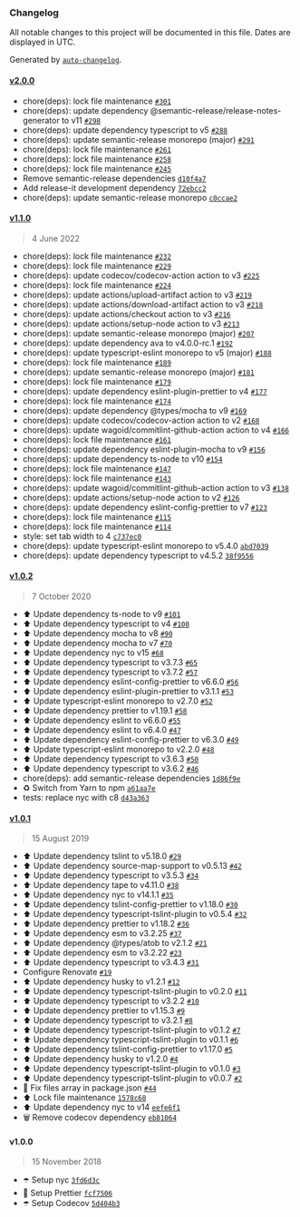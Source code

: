 ### Changelog

All notable changes to this project will be documented in this file. Dates are displayed in UTC.

Generated by [`auto-changelog`](https://github.com/CookPete/auto-changelog).

#### [v2.0.0](https://github.com/screendriver/convert-vapid-public-key/compare/v1.1.0...v2.0.0)

- chore(deps): lock file maintenance [`#301`](https://github.com/screendriver/convert-vapid-public-key/pull/301)
- chore(deps): update dependency @semantic-release/release-notes-generator to v11 [`#298`](https://github.com/screendriver/convert-vapid-public-key/pull/298)
- chore(deps): update dependency typescript to v5 [`#288`](https://github.com/screendriver/convert-vapid-public-key/pull/288)
- chore(deps): update semantic-release monorepo (major) [`#291`](https://github.com/screendriver/convert-vapid-public-key/pull/291)
- chore(deps): lock file maintenance [`#261`](https://github.com/screendriver/convert-vapid-public-key/pull/261)
- chore(deps): lock file maintenance [`#258`](https://github.com/screendriver/convert-vapid-public-key/pull/258)
- chore(deps): lock file maintenance [`#245`](https://github.com/screendriver/convert-vapid-public-key/pull/245)
- Remove semantic-release dependencies [`d10f4a7`](https://github.com/screendriver/convert-vapid-public-key/commit/d10f4a7fa395c953d1a7a2f4b3c282d696772f87)
- Add release-it development dependency [`72ebcc2`](https://github.com/screendriver/convert-vapid-public-key/commit/72ebcc2abbb4e4fb2305fb954b21312a3cc5b48e)
- chore(deps): update semantic-release monorepo [`c0ccae2`](https://github.com/screendriver/convert-vapid-public-key/commit/c0ccae28baa34932568635be9b68a7d55f06c20f)

#### [v1.1.0](https://github.com/screendriver/convert-vapid-public-key/compare/v1.0.2...v1.1.0)

> 4 June 2022

- chore(deps): lock file maintenance [`#232`](https://github.com/screendriver/convert-vapid-public-key/pull/232)
- chore(deps): lock file maintenance [`#229`](https://github.com/screendriver/convert-vapid-public-key/pull/229)
- chore(deps): update codecov/codecov-action action to v3 [`#225`](https://github.com/screendriver/convert-vapid-public-key/pull/225)
- chore(deps): lock file maintenance [`#224`](https://github.com/screendriver/convert-vapid-public-key/pull/224)
- chore(deps): update actions/upload-artifact action to v3 [`#219`](https://github.com/screendriver/convert-vapid-public-key/pull/219)
- chore(deps): update actions/download-artifact action to v3 [`#218`](https://github.com/screendriver/convert-vapid-public-key/pull/218)
- chore(deps): update actions/checkout action to v3 [`#216`](https://github.com/screendriver/convert-vapid-public-key/pull/216)
- chore(deps): update actions/setup-node action to v3 [`#213`](https://github.com/screendriver/convert-vapid-public-key/pull/213)
- chore(deps): update semantic-release monorepo (major) [`#207`](https://github.com/screendriver/convert-vapid-public-key/pull/207)
- chore(deps): update dependency ava to v4.0.0-rc.1 [`#192`](https://github.com/screendriver/convert-vapid-public-key/pull/192)
- chore(deps): update typescript-eslint monorepo to v5 (major) [`#188`](https://github.com/screendriver/convert-vapid-public-key/pull/188)
- chore(deps): lock file maintenance [`#189`](https://github.com/screendriver/convert-vapid-public-key/pull/189)
- chore(deps): update semantic-release monorepo (major) [`#181`](https://github.com/screendriver/convert-vapid-public-key/pull/181)
- chore(deps): lock file maintenance [`#179`](https://github.com/screendriver/convert-vapid-public-key/pull/179)
- chore(deps): update dependency eslint-plugin-prettier to v4 [`#177`](https://github.com/screendriver/convert-vapid-public-key/pull/177)
- chore(deps): lock file maintenance [`#174`](https://github.com/screendriver/convert-vapid-public-key/pull/174)
- chore(deps): update dependency @types/mocha to v9 [`#169`](https://github.com/screendriver/convert-vapid-public-key/pull/169)
- chore(deps): update codecov/codecov-action action to v2 [`#168`](https://github.com/screendriver/convert-vapid-public-key/pull/168)
- chore(deps): update wagoid/commitlint-github-action action to v4 [`#166`](https://github.com/screendriver/convert-vapid-public-key/pull/166)
- chore(deps): lock file maintenance [`#161`](https://github.com/screendriver/convert-vapid-public-key/pull/161)
- chore(deps): update dependency eslint-plugin-mocha to v9 [`#156`](https://github.com/screendriver/convert-vapid-public-key/pull/156)
- chore(deps): update dependency ts-node to v10 [`#154`](https://github.com/screendriver/convert-vapid-public-key/pull/154)
- chore(deps): lock file maintenance [`#147`](https://github.com/screendriver/convert-vapid-public-key/pull/147)
- chore(deps): lock file maintenance [`#143`](https://github.com/screendriver/convert-vapid-public-key/pull/143)
- chore(deps): update wagoid/commitlint-github-action action to v3 [`#138`](https://github.com/screendriver/convert-vapid-public-key/pull/138)
- chore(deps): update actions/setup-node action to v2 [`#126`](https://github.com/screendriver/convert-vapid-public-key/pull/126)
- chore(deps): update dependency eslint-config-prettier to v7 [`#123`](https://github.com/screendriver/convert-vapid-public-key/pull/123)
- chore(deps): lock file maintenance [`#115`](https://github.com/screendriver/convert-vapid-public-key/pull/115)
- chore(deps): lock file maintenance [`#114`](https://github.com/screendriver/convert-vapid-public-key/pull/114)
- style: set tab width to 4 [`c737ec0`](https://github.com/screendriver/convert-vapid-public-key/commit/c737ec0c9a9512cdacf816463c0e76a71114e885)
- chore(deps): update typescript-eslint monorepo to v5.4.0 [`abd7039`](https://github.com/screendriver/convert-vapid-public-key/commit/abd703962dff21911b1420c9399f8cb5d97878bd)
- chore(deps): update dependency typescript to v4.5.2 [`38f9556`](https://github.com/screendriver/convert-vapid-public-key/commit/38f95564e229dfbf91ca8f2bf1b6de651e49ab92)

#### [v1.0.2](https://github.com/screendriver/convert-vapid-public-key/compare/v1.0.1...v1.0.2)

> 7 October 2020

- ⬆️ Update dependency ts-node to v9 [`#101`](https://github.com/screendriver/convert-vapid-public-key/pull/101)
- ⬆️ Update dependency typescript to v4 [`#100`](https://github.com/screendriver/convert-vapid-public-key/pull/100)
- ⬆️ Update dependency mocha to v8 [`#90`](https://github.com/screendriver/convert-vapid-public-key/pull/90)
- ⬆️ Update dependency mocha to v7 [`#70`](https://github.com/screendriver/convert-vapid-public-key/pull/70)
- ⬆️ Update dependency nyc to v15 [`#68`](https://github.com/screendriver/convert-vapid-public-key/pull/68)
- ⬆️ Update dependency typescript to v3.7.3 [`#65`](https://github.com/screendriver/convert-vapid-public-key/pull/65)
- ⬆️ Update dependency typescript to v3.7.2 [`#57`](https://github.com/screendriver/convert-vapid-public-key/pull/57)
- ⬆️ Update dependency eslint-config-prettier to v6.6.0 [`#56`](https://github.com/screendriver/convert-vapid-public-key/pull/56)
- ⬆️ Update dependency eslint-plugin-prettier to v3.1.1 [`#53`](https://github.com/screendriver/convert-vapid-public-key/pull/53)
- ⬆️ Update typescript-eslint monorepo to v2.7.0 [`#52`](https://github.com/screendriver/convert-vapid-public-key/pull/52)
- ⬆️ Update dependency prettier to v1.19.1 [`#58`](https://github.com/screendriver/convert-vapid-public-key/pull/58)
- ⬆️ Update dependency eslint to v6.6.0 [`#55`](https://github.com/screendriver/convert-vapid-public-key/pull/55)
- ⬆️ Update dependency eslint to v6.4.0 [`#47`](https://github.com/screendriver/convert-vapid-public-key/pull/47)
- ⬆️ Update dependency eslint-config-prettier to v6.3.0 [`#49`](https://github.com/screendriver/convert-vapid-public-key/pull/49)
- ⬆️ Update typescript-eslint monorepo to v2.2.0 [`#48`](https://github.com/screendriver/convert-vapid-public-key/pull/48)
- ⬆️ Update dependency typescript to v3.6.3 [`#50`](https://github.com/screendriver/convert-vapid-public-key/pull/50)
- ⬆️ Update dependency typescript to v3.6.2 [`#46`](https://github.com/screendriver/convert-vapid-public-key/pull/46)
- chore(deps): add semantic-release dependencies [`1d86f9e`](https://github.com/screendriver/convert-vapid-public-key/commit/1d86f9e4bc07c408167e1fc441b3dda1c3755279)
- ♻️ Switch from Yarn to npm [`a61aa7e`](https://github.com/screendriver/convert-vapid-public-key/commit/a61aa7e7a674ca84ab49a34613a602a0139ea5ec)
- tests: replace nyc with c8 [`d43a363`](https://github.com/screendriver/convert-vapid-public-key/commit/d43a363f1809b75a92b3e4301b9c6f800c2b4c97)

#### [v1.0.1](https://github.com/screendriver/convert-vapid-public-key/compare/v1.0.0...v1.0.1)

> 15 August 2019

- ⬆️ Update dependency tslint to v5.18.0 [`#29`](https://github.com/screendriver/convert-vapid-public-key/pull/29)
- ⬆️ Update dependency source-map-support to v0.5.13 [`#42`](https://github.com/screendriver/convert-vapid-public-key/pull/42)
- ⬆️ Update dependency typescript to v3.5.3 [`#34`](https://github.com/screendriver/convert-vapid-public-key/pull/34)
- ⬆️ Update dependency tape to v4.11.0 [`#38`](https://github.com/screendriver/convert-vapid-public-key/pull/38)
- ⬆️ Update dependency nyc to v14.1.1 [`#35`](https://github.com/screendriver/convert-vapid-public-key/pull/35)
- ⬆️ Update dependency tslint-config-prettier to v1.18.0 [`#30`](https://github.com/screendriver/convert-vapid-public-key/pull/30)
- ⬆️ Update dependency typescript-tslint-plugin to v0.5.4 [`#32`](https://github.com/screendriver/convert-vapid-public-key/pull/32)
- ⬆️ Update dependency prettier to v1.18.2 [`#36`](https://github.com/screendriver/convert-vapid-public-key/pull/36)
- ⬆️ Update dependency esm to v3.2.25 [`#37`](https://github.com/screendriver/convert-vapid-public-key/pull/37)
- ⬆️ Update dependency @types/atob to v2.1.2 [`#21`](https://github.com/screendriver/convert-vapid-public-key/pull/21)
- ⬆️ Update dependency esm to v3.2.22 [`#23`](https://github.com/screendriver/convert-vapid-public-key/pull/23)
- ⬆️ Update dependency typescript to v3.4.3 [`#31`](https://github.com/screendriver/convert-vapid-public-key/pull/31)
- Configure Renovate [`#19`](https://github.com/screendriver/convert-vapid-public-key/pull/19)
- ⬆️ Update dependency husky to v1.2.1 [`#12`](https://github.com/screendriver/convert-vapid-public-key/pull/12)
- ⬆️ Update dependency typescript-tslint-plugin to v0.2.0 [`#11`](https://github.com/screendriver/convert-vapid-public-key/pull/11)
- ⬆️ Update dependency typescript to v3.2.2 [`#10`](https://github.com/screendriver/convert-vapid-public-key/pull/10)
- ⬆️ Update dependency prettier to v1.15.3 [`#9`](https://github.com/screendriver/convert-vapid-public-key/pull/9)
- ⬆️ Update dependency typescript to v3.2.1 [`#8`](https://github.com/screendriver/convert-vapid-public-key/pull/8)
- ⬆️ Update dependency typescript-tslint-plugin to v0.1.2 [`#7`](https://github.com/screendriver/convert-vapid-public-key/pull/7)
- ⬆️ Update dependency typescript-tslint-plugin to v0.1.1 [`#6`](https://github.com/screendriver/convert-vapid-public-key/pull/6)
- ⬆️ Update dependency tslint-config-prettier to v1.17.0 [`#5`](https://github.com/screendriver/convert-vapid-public-key/pull/5)
- ⬆️ Update dependency husky to v1.2.0 [`#4`](https://github.com/screendriver/convert-vapid-public-key/pull/4)
- ⬆️ Update dependency typescript-tslint-plugin to v0.1.0 [`#3`](https://github.com/screendriver/convert-vapid-public-key/pull/3)
- ⬆️ Update dependency typescript-tslint-plugin to v0.0.7 [`#2`](https://github.com/screendriver/convert-vapid-public-key/pull/2)
- 🐛 Fix files array in package.json [`#44`](https://github.com/screendriver/convert-vapid-public-key/issues/44)
- ⬆️ Lock file maintenance [`1578c68`](https://github.com/screendriver/convert-vapid-public-key/commit/1578c6868e961dc1ee9c5d6dcf7f931662d6a1a3)
- ⬆️ Update dependency nyc to v14 [`eefe6f1`](https://github.com/screendriver/convert-vapid-public-key/commit/eefe6f13dfbd938e1683e42c0fc09f8b7b121354)
- 🗑 Remove codecov dependency [`eb81064`](https://github.com/screendriver/convert-vapid-public-key/commit/eb81064a9ed66b22d5fd4b1b315d0aa59441da42)

#### v1.0.0

> 15 November 2018

- ☂️ Setup nyc [`3fd6d3c`](https://github.com/screendriver/convert-vapid-public-key/commit/3fd6d3c2bf6fd1ce416dbfcebba57de1ea59be46)
- 💅 Setup Prettier [`fcf7506`](https://github.com/screendriver/convert-vapid-public-key/commit/fcf750697c2e1bb26ff8e88a5e8a31ae1412369c)
- ☂️ Setup Codecov [`5d404b3`](https://github.com/screendriver/convert-vapid-public-key/commit/5d404b313ee6cec1747de9b8c29a3722c66dabde)
